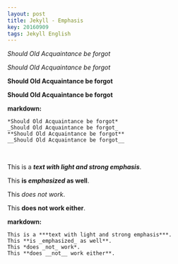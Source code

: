 ```yaml
---
layout: post
title: Jekyll - Emphasis
key: 20160909
tags: Jekyll English
---
```


*Should Old Acquaintance be forgot*

_Should Old Acquaintance be forgot_

**Should Old Acquaintance be forgot**

__Should Old Acquaintance be forgot__

<!--more-->

**markdown:**

    *Should Old Acquaintance be forgot*
    _Should Old Acquaintance be forgot_
    **Should Old Acquaintance be forgot**
    __Should Old Acquaintance be forgot__

<br/>

This is a ***text with light and strong emphasis***.

This **is _emphasized_ as well**.

This *does _not_ work*.

This **does __not__ work either**.

**markdown:**

```
This is a ***text with light and strong emphasis***.
This **is _emphasized_ as well**.
This *does _not_ work*.
This **does __not__ work either**.
```